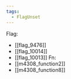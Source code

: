 ```yaml
---
tags:
  - FlagUnset
---
```

Flag:
- [[flag_9476]]
- [[flag_10014]]
- [[flag_10013]]
Fn:
- [[m4308_function2]]
- [[m4308_function8]]

